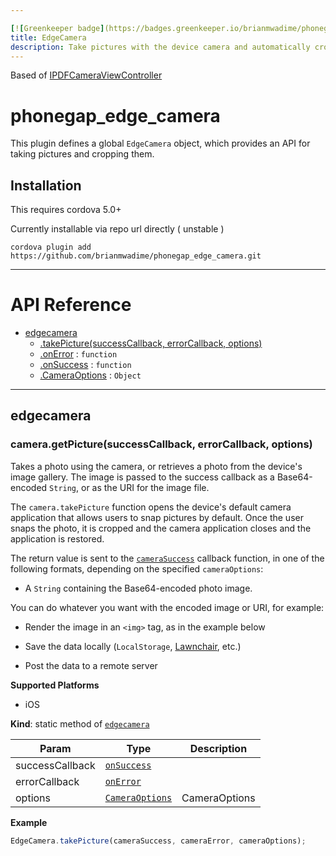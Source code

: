 ```yaml
---

[![Greenkeeper badge](https://badges.greenkeeper.io/brianmwadime/phonegap_edge_camera.svg)](https://greenkeeper.io/)
title: EdgeCamera
description: Take pictures with the device camera and automatically crop them. 
---
```


Based of [IPDFCameraViewController](https://github.com/mmackh/IPDFCameraViewController)

# phonegap_edge_camera

This plugin defines a global `EdgeCamera` object, which provides an API for taking pictures and cropping them.

## Installation

This requires cordova 5.0+

Currently installable via repo url directly ( unstable )

    cordova plugin add https://github.com/brianmwadime/phonegap_edge_camera.git

---

# API Reference <a name="reference"></a>


* [edgecamera](#module_edgecamera)
    * [.takePicture(successCallback, errorCallback, options)](#module_edgecamera.getPicture)
    * [.onError](#module_edgecamera.onError) : <code>function</code>
    * [.onSuccess](#module_edgecamera.onSuccess) : <code>function</code>
    * [.CameraOptions](#module_edgecamera.CameraOptions) : <code>Object</code>

---

<a name="module_edgecamera"></a>

## edgecamera
<a name="module_edgecamera.takePicture"></a>

### camera.getPicture(successCallback, errorCallback, options)
Takes a photo using the camera, or retrieves a photo from the device's
image gallery.  The image is passed to the success callback as a
Base64-encoded `String`, or as the URI for the image file.

The `camera.takePicture` function opens the device's default camera
application that allows users to snap pictures by default.
Once the user snaps the photo, it is cropped and the camera application closes and the application is restored.

The return value is sent to the [`cameraSuccess`](#module_camera.onSuccess) callback function, in
one of the following formats, depending on the specified
`cameraOptions`:

- A `String` containing the Base64-encoded photo image.

You can do whatever you want with the encoded image or URI, for
example:

- Render the image in an `<img>` tag, as in the example below

- Save the data locally (`LocalStorage`, [Lawnchair](http://brianleroux.github.com/lawnchair/), etc.)

- Post the data to a remote server

__Supported Platforms__

- iOS

**Kind**: static method of <code>[edgecamera](#module_edgecamera)</code>

| Param | Type | Description |
| --- | --- | --- |
| successCallback | <code>[onSuccess](#module_edgecamera.onSuccess)</code> |  |
| errorCallback | <code>[onError](#module_edgecamera.onError)</code> |  |
| options | <code>[CameraOptions](#module_edgecamera.CameraOptions)</code> | CameraOptions |

**Example**
```js
EdgeCamera.takePicture(cameraSuccess, cameraError, cameraOptions);
```
